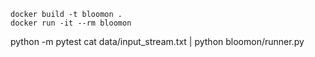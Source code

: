 ```shell script
docker build -t bloomon .
docker run -it --rm bloomon
```

python -m pytest
cat data/input_stream.txt | python bloomon/runner.py
